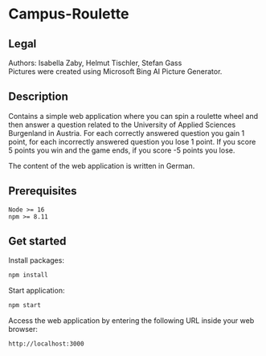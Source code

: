 # Campus-Roulette

## Legal

Authors: Isabella Zaby, Helmut Tischler, Stefan Gass \
Pictures were created using Microsoft Bing AI Picture Generator.

## Description

Contains a simple web application where you can spin a roulette wheel and then answer a question related to the
University of Applied Sciences Burgenland in Austria. For each correctly answered question you gain 1 point, for each
incorrectly answered question you lose 1 point. If you score 5 points you win and the game ends, if you score -5 points
you lose.

The content of the web application is written in German.

## Prerequisites

    Node >= 16
    npm >= 8.11

## Get started

Install packages:

```bash
npm install
```

Start application:

```bash
npm start
```

Access the web application by entering the following URL inside your web browser:

```
http://localhost:3000
```
